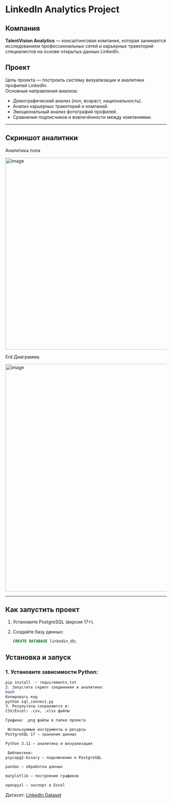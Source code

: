 # LinkedIn Analytics Project

##  Компания
**TalentVision Analytics** — консалтинговая компания, которая занимается исследованием профессиональных сетей и карьерных траекторий специалистов на основе открытых данных LinkedIn.  

##  Проект
Цель проекта — построить систему визуализации и аналитики профилей LinkedIn.  
Основные направления анализа:
- Демографический анализ (пол, возраст, национальность).
- Анализ карьерных траекторий и компаний.
- Эмоциональный анализ фотографий профилей.
- Сравнение подписчиков и вовлечённости между компаниями.

---

## Скриншот аналитики
Аналитика пола

<img width="600" height="600" alt="image" src="https://github.com/user-attachments/assets/7f641358-0289-4aae-8dec-c06bc31196f5" />


Erd Диаграмма

<img width="767" height="711" alt="image" src="https://github.com/user-attachments/assets/7f70454b-40be-4728-900a-797c9fb814a5" />


---

## Как запустить проект

1. Установите PostgreSQL (версия 17+).  

2. Создайте базу данных:
   ```sql
   CREATE DATABASE linkedin_db;

##  Установка и запуск

### 1. Установите зависимости Python:
```bash
pip install -r requirements.txt
2. Запустите скрипт соединения и аналитики:
bash
Копировать код
python sql_connect.py
3. Результаты сохраняются в:
CSV/Excel: .csv, .xlsx файлы

Графики: .png файлы в папке проекта

 Используемые инструменты и ресурсы
PostgreSQL 17 — хранение данных

Python 3.11 — аналитика и визуализация

 Библиотеки:
psycopg2-binary — подключение к PostgreSQL

pandas — обработка данных

matplotlib — построение графиков

openpyxl — экспорт в Excel
```

Датасет:
[LinkedIn Dataset](https://www.kaggle.com/datasets/killbot/linkedin)




